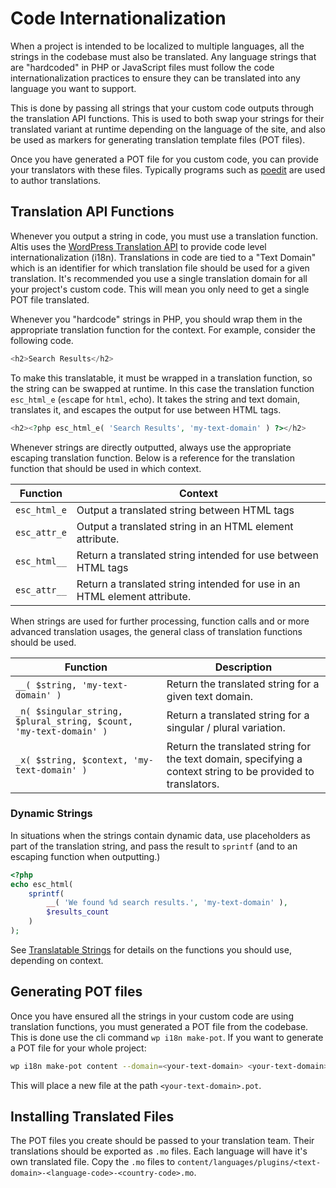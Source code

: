 # Code Internationalization

When a project is intended to be localized to multiple languages, all the strings in the codebase must also be translated. Any language strings that are "hardcoded" in PHP or JavaScript files must follow the code internationalization practices to ensure they can be translated into any language you want to support.

This is done by passing all strings that your custom code outputs through the translation API functions. This is used to both swap your strings for their translated variant at runtime depending on the language of the site, and also be used as markers for generating translation template files (POT files).

Once you have generated a POT file for you custom code, you can provide your translators with these files. Typically programs such as [poedit](https://poedit.net/) are used to author translations.

## Translation API Functions

Whenever you output a string in code, you must use a translation function. Altis uses the [WordPress Translation API](https://codex.wordpress.org/I18n_for_WordPress_Developers) to provide code level internationalization (i18n). Translations in code are tied to a "Text Domain" which is an identifier for which translation file should be used for a given translation. It's recommended you use a single translation domain for all your project's custom code. This will mean you only need to get a single POT file translated.

Whenever you "hardcode" strings in PHP, you should wrap them in the appropriate translation function for the context. For example, consider the following code.

```php
<h2>Search Results</h2>
```

To make this translatable, it must be wrapped in a translation function, so the string can be swapped at runtime. In this case the translation function `esc_html_e` (`esc`ape for `html`, `e`cho). It takes the string and text domain, translates it, and escapes the output for use between HTML tags.

```php
<h2><?php esc_html_e( 'Search Results', 'my-text-domain' ) ?></h2>
```

Whenever strings are directly outputted, always use the appropriate escaping translation function. Below is a reference for the translation function that should be used in which context.

|Function|Context|
|-|-|
|`esc_html_e`|Output a translated string between HTML tags|
|`esc_attr_e`|Output a translated string in an HTML element attribute.|
|`esc_html__`|Return a translated string intended for use between HTML tags|
|`esc_attr__`|Return a translated string intended for use in an HTML element attribute.|

When strings are used for further processing, function calls and or more advanced translation usages, the general class of translation functions should be used.

|Function|Description|
|-|-|
|`__( $string, 'my-text-domain' )`|Return the translated string for a given text domain.|
|`_n( $singular_string, $plural_string, $count, 'my-text-domain' )`|Return a translated string for a singular / plural variation.|
|`_x( $string, $context, 'my-text-domain' )`| Return the translated string for the text domain, specifying a context string to be provided to translators.|

### Dynamic Strings

In situations when the strings contain dynamic data, use placeholders as part of the translation string, and pass the result to `sprintf` (and to an escaping function when outputting.)

```php
<?php
echo esc_html(
	sprintf(
		__( 'We found %d search results.', 'my-text-domain' ),
		$results_count
	)
);
```

See [Translatable Strings](https://codex.wordpress.org/I18n_for_WordPress_Developers#Translatable_strings) for details on the functions you should use, depending on context.

## Generating POT files

Once you have ensured all the strings in your custom code are using translation functions, you must generated a POT file from the codebase. This is done use the cli command `wp i18n make-pot`. If you want to generate a POT file for your whole project:

```sh
wp i18n make-pot content --domain=<your-text-domain> <your-text-domain>.pot
```

This will place a new file at the path `<your-text-domain>.pot`.

## Installing Translated Files

The POT files you create should be passed to your translation team. Their translations should be exported as `.mo` files. Each language will have it's own translated file. Copy the `.mo` files to `content/languages/plugins/<text-domain>-<language-code>-<country-code>.mo`.
